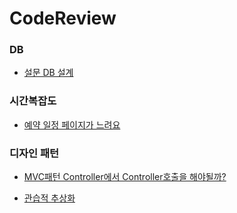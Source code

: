 # CodeReview

### DB

- [설문 DB 설계](./%EC%84%A4%EB%AC%B8%20DB%20%EC%84%A4%EA%B3%84.md)

### 시간복잡도

- [예약 일정 페이지가 느려요](./%EC%98%88%EC%95%BD%20%EC%9D%BC%EC%A0%95%20%ED%8E%98%EC%9D%B4%EC%A7%80%20%ED%8E%98%EC%9D%B4%EC%A7%80%EA%B0%80%20%EB%8A%90%EB%A0%A4%EC%9A%94.md)

### 디자인 패턴

- [MVC패턴 Controller에서 Controller호출을 해야될까?](./MVC%ED%8C%A8%ED%84%B4%20Controller%EC%97%90%EC%84%9C%20Controller%ED%98%B8%EC%B6%9C%EC%9D%84%20%ED%95%B4%EC%95%BC%EB%90%A0%EA%B9%8C.md)

- [관습적 추상화](./관습적%20추상화.md)